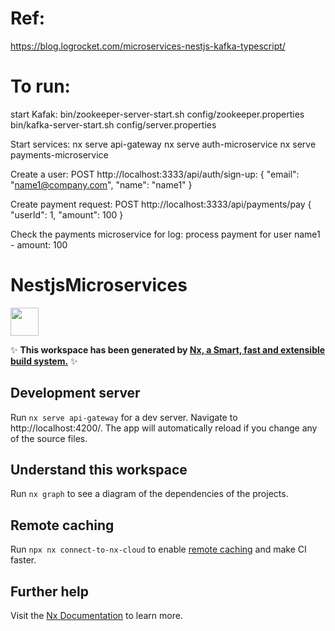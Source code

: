 # Ref: 
https://blog.logrocket.com/microservices-nestjs-kafka-typescript/

# To run:

start Kafak:
bin/zookeeper-server-start.sh config/zookeeper.properties
bin/kafka-server-start.sh config/server.properties

Start services:
nx serve api-gateway
nx serve auth-microservice
nx serve payments-microservice

Create a user: 
POST http://localhost:3333/api/auth/sign-up:
{
    "email": "name1@company.com",
    "name": "name1"
}

Create payment request:
POST http://localhost:3333/api/payments/pay
{
    "userId": 1,
    "amount": 100
}

Check the payments microservice for log:
process payment for user name1 - amount: 100

# NestjsMicroservices

<a href="https://nx.dev" target="_blank" rel="noreferrer"><img src="https://raw.githubusercontent.com/nrwl/nx/master/images/nx-logo.png" width="45"></a>

✨ **This workspace has been generated by [Nx, a Smart, fast and extensible build system.](https://nx.dev)** ✨

## Development server

Run `nx serve api-gateway` for a dev server. Navigate to http://localhost:4200/. The app will automatically reload if you change any of the source files.

## Understand this workspace

Run `nx graph` to see a diagram of the dependencies of the projects.

## Remote caching

Run `npx nx connect-to-nx-cloud` to enable [remote caching](https://nx.app) and make CI faster.

## Further help

Visit the [Nx Documentation](https://nx.dev) to learn more.

